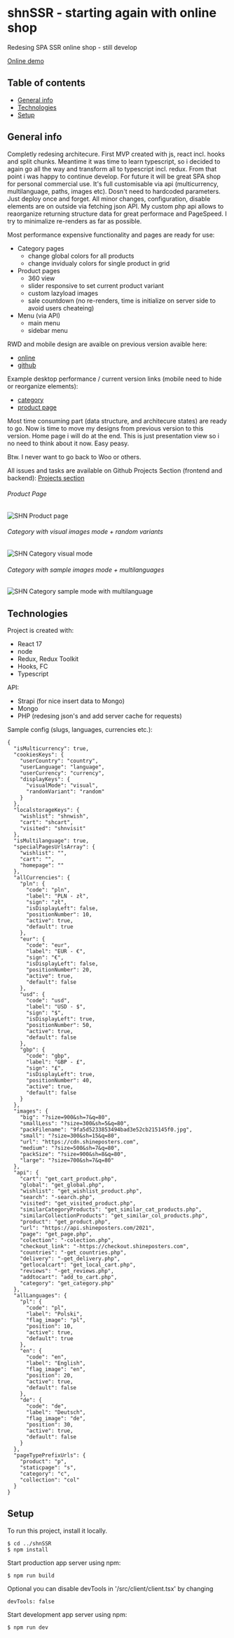 # shnSSR - starting again with online shop
Redesing SPA SSR online shop - still develop

[Online demo](http://beta3.shineposters.com)

## Table of contents
* [General info](#general-info)
* [Technologies](#technologies)
* [Setup](#setup)

## General info
Completly redesing architecure. First MVP created with js, react incl. hooks and split chunks. Meantime it was time to learn typescript, so i decided to again go all the way and transform all to typescript incl. redux. From that point i was happy to continue develop. For future it will be great SPA shop for personal commercial use. It's full customisable via api (multicurrency, multilanguage, paths, images etc). Dosn't need to hardcoded parameters. Just deploy once and forget. All minor changes, configuration, disable elements are on outside via fetching json API. My custom php api allows to reaorganize returning structure data for great performace and PageSpeed. I try to minimalize re-renders as far as possible.

Most performance expensive functionality and pages are ready for use:
* Category pages
	- change global colors for all products
	- change invidualy colors for single product in grid 
* Product pages
	- 360 view
	- slider responsive to set current product variant
	- custom lazyload images
	- sale countdown (no re-renders, time is initialize on server side to avoid users cheateing)
* Menu (via API)
	- main menu
	- sidebar menu

RWD and mobile design are avaible on previous version avaible here:
* [online](http://beta2.shineposters.com)
* [github](https://github.com/pietroczuk/shn)

Example desktop performance / current version links (mobile need to hide or reorganize elements):
* [category](https://pagespeed.web.dev/report?url=http%3A%2F%2Fbeta3.shineposters.com%2Fpl%2Fc%2Fdla-niej%2F&form_factor=desktop)
* [product page](https://pagespeed.web.dev/report?url=http%3A%2F%2Fbeta3.shineposters.com%2Fpl%2Fp%2Fplakat-when-something-is-important-enought-elon-musk%2F%3F5c7e89a680acee0ad6dffa43&form_factor=desktop)

Most time consuming part (data structure, and architecure states) are ready to go. Now is time to move my designs from previous version to this version. Home page i will do at the end. This is just presentation view so i no need to think about it now. Easy peasy.

Btw. I never want to go back to Woo or others.

All issues and tasks are available on Github Projects Section (frontend and backend):
[Projects section](https://github.com/pietroczuk/shnSSR/projects?type=classic)

###### Product Page
![SHN Product page](https://raw.githubusercontent.com/pietroczuk/pietroczuk/main/images/shn-productpage.jpg)
###### Category with visual images mode + random variants
![SHN Category visual mode](https://raw.githubusercontent.com/pietroczuk/pietroczuk/main/images/shn-categorypage-visualmode.jpg)
###### Category with sample images mode + multilanguages
![SHN Category sample mode with multilanguage](https://raw.githubusercontent.com/pietroczuk/pietroczuk/main/images/shn-categorypage-multilanguage-simplemode.jpg)

## Technologies
Project is created with:
* React 17
* node
* Redux, Redux Toolkit
* Hooks, FC
* Typescript

API:
* Strapi (for nice insert data to Mongo)
* Mongo
* PHP (redesing json's and add server cache for requests)

Sample config (slugs, languages, currencies etc.):

```
{
  "isMulticurrency": true,
  "cookiesKeys": {
    "userCountry": "country",
    "userLanguage": "language",
    "userCurrency": "currency",
    "displayKeys": {
      "visualMode": "visual",
      "randomVariant": "random"
    }
  },
  "localstorageKeys": {
    "wishlist": "shnwish",
    "cart": "shcart",
    "visited": "shnvisit"
  },
  "isMultilanguage": true,
  "specialPagesUrlsArray": {
    "wishlist": "",
    "cart": "",
    "homepage": ""
  },
  "allCurrencies": {
    "pln": {
      "code": "pln",
      "label": "PLN - zł",
      "sign": "zł",
      "isDisplayLeft": false,
      "positionNumber": 10,
      "active": true,
      "default": true
    },
    "eur": {
      "code": "eur",
      "label": "EUR - €",
      "sign": "€",
      "isDisplayLeft": false,
      "positionNumber": 20,
      "active": true,
      "default": false
    },
    "usd": {
      "code": "usd",
      "label": "USD - $",
      "sign": "$",
      "isDisplayLeft": true,
      "positionNumber": 50,
      "active": true,
      "default": false
    },
    "gbp": {
      "code": "gbp",
      "label": "GBP - £",
      "sign": "£",
      "isDisplayLeft": true,
      "positionNumber": 40,
      "active": true,
      "default": false
    }
  },
  "images": {
    "big": "?size=900&sh=7&q=80",
    "smallLess": "?size=300&sh=5&q=80",
    "packFilename": "9fa5d5233853494bad3e52cb215145f0.jpg",
    "small": "?size=300&sh=15&q=80",
    "url": "https://cdn.shineposters.com",
    "medium": "?size=500&sh=7&q=80",
    "packSize": "?size=900&sh=8&q=80",
    "large": "?size=700&sh=7&q=80"
  },
  "api": {
    "cart": "get_cart_product.php",
    "global": "get_global.php",
    "wishlist": "get_wishlist_product.php",
    "search": "-search.php",
    "visited": "get_visited_product.php",
    "similarCategoryProducts": "get_similar_cat_products.php",
    "similarCollectionProducts": "get_similar_col_products.php",
    "product": "get_product.php",
    "url": "https://api.shineposters.com/2021",
    "page": "get_page.php",
    "colection": "-colection.php",
    "checkout_link": "-https://checkout.shineposters.com",
    "countries": "-get_countries.php",
    "delivery": "-get_delivery.php",
    "getlocalcart": "get_local_cart.php",
    "reviews": "-get_reviews.php",
    "addtocart": "add_to_cart.php",
    "category": "get_category.php"
  },
  "allLanguages": {
    "pl": {
      "code": "pl",
      "label": "Polski",
      "flag_image": "pl",
      "position": 10,
      "active": true,
      "default": true
    },
    "en": {
      "code": "en",
      "label": "English",
      "flag_image": "en",
      "position": 20,
      "active": true,
      "default": false
    },
    "de": {
      "code": "de",
      "label": "Deutsch",
      "flag_image": "de",
      "position": 30,
      "active": true,
      "default": false
    }
  },
  "pageTypePrefixUrls": {
    "product": "p",
    "staticpage": "s",
    "category": "c",
    "collection": "col"
  }
}
```
	
## Setup
To run this project, install it locally.

```
$ cd ../shnSSR
$ npm install
```

Start production app server using npm:

```
$ npm run build
```
Optional you can disable devTools in '/src/client/client.tsx' by changing
```
devTools: false
```


Start development app server using npm:

```
$ npm run dev
```
